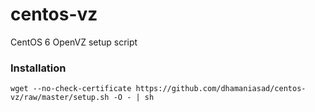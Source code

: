 centos-vz
=========

CentOS 6 OpenVZ setup script

### Installation

    wget --no-check-certificate https://github.com/dhamaniasad/centos-vz/raw/master/setup.sh -O - | sh
